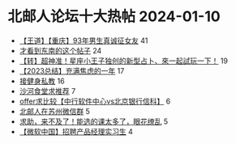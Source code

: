 # 北邮人论坛十大热帖 2024-01-10

- [【王道】【重庆】93年男生真诚征女友](https://bbs.byr.cn/article/Friends/2049512) 41
- [才看到东南的这个帖子](https://bbs.byr.cn/article/Picture/3357054) 24
- [【转】超神准！星座小王子独创的新型占卜、來一起試玩一下！](https://bbs.byr.cn/article/Constellations/326533) 19
- [【2023总结】充满焦虑的一年](https://bbs.byr.cn/article/WorkLife/1209134) 17
- [接健身私教](https://bbs.byr.cn/article/Gymnasium/120473) 16
- [沙河食堂求推荐](https://bbs.byr.cn/article/Food/525574) 7
- [offer求比较【中行软件中心vs北京银行信科】](https://bbs.byr.cn/article/Job/2205281) 6
- [北邮人在苏州微信群](https://bbs.byr.cn/article/Jiangsu/113522) 5
- [求助，来不及了！能选的课太多了，眼花缭乱](https://bbs.byr.cn/article/Talking/6409083) 5
- [【微软中国】招聘产品经理实习生](https://bbs.byr.cn/article/PMatBUPT/25635) 4


